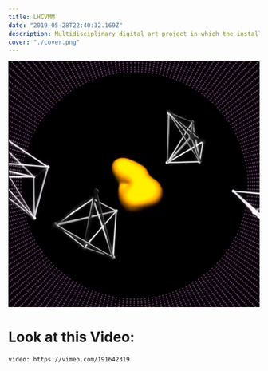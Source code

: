 ```yaml
---
title: LHCVMM
date: "2019-05-28T22:40:32.169Z"
description: Multidisciplinary digital art project in which the installation scenery is exploited and the creation of a space intervened by the repercussions of the interaction between audio and visuals.
cover: "./cover.png"
---
```

![cover](./cover.png)

# Look at this Video:

`video: https://vimeo.com/191642319`
